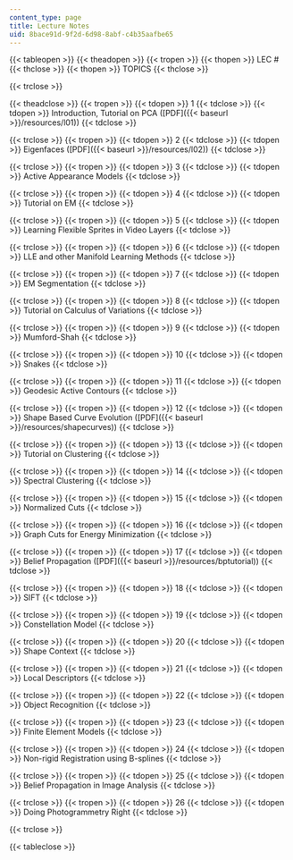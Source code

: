 ```yaml
---
content_type: page
title: Lecture Notes
uid: 8bace91d-9f2d-6d98-8abf-c4b35aafbe65
---
```


{{< tableopen >}}
{{< theadopen >}}
{{< tropen >}}
{{< thopen >}}
LEC #
{{< thclose >}}
{{< thopen >}}
TOPICS
{{< thclose >}}

{{< trclose >}}

{{< theadclose >}}
{{< tropen >}}
{{< tdopen >}}
1
{{< tdclose >}}
{{< tdopen >}}
Introduction, Tutorial on PCA ([PDF]({{< baseurl >}}/resources/l01))
{{< tdclose >}}

{{< trclose >}}
{{< tropen >}}
{{< tdopen >}}
2
{{< tdclose >}}
{{< tdopen >}}
Eigenfaces ([PDF]({{< baseurl >}}/resources/l02))
{{< tdclose >}}

{{< trclose >}}
{{< tropen >}}
{{< tdopen >}}
3
{{< tdclose >}}
{{< tdopen >}}
Active Appearance Models
{{< tdclose >}}

{{< trclose >}}
{{< tropen >}}
{{< tdopen >}}
4
{{< tdclose >}}
{{< tdopen >}}
Tutorial on EM
{{< tdclose >}}

{{< trclose >}}
{{< tropen >}}
{{< tdopen >}}
5
{{< tdclose >}}
{{< tdopen >}}
Learning Flexible Sprites in Video Layers
{{< tdclose >}}

{{< trclose >}}
{{< tropen >}}
{{< tdopen >}}
6
{{< tdclose >}}
{{< tdopen >}}
LLE and other Manifold Learning Methods
{{< tdclose >}}

{{< trclose >}}
{{< tropen >}}
{{< tdopen >}}
7
{{< tdclose >}}
{{< tdopen >}}
EM Segmentation
{{< tdclose >}}

{{< trclose >}}
{{< tropen >}}
{{< tdopen >}}
8
{{< tdclose >}}
{{< tdopen >}}
Tutorial on Calculus of Variations
{{< tdclose >}}

{{< trclose >}}
{{< tropen >}}
{{< tdopen >}}
9
{{< tdclose >}}
{{< tdopen >}}
Mumford-Shah
{{< tdclose >}}

{{< trclose >}}
{{< tropen >}}
{{< tdopen >}}
10
{{< tdclose >}}
{{< tdopen >}}
Snakes
{{< tdclose >}}

{{< trclose >}}
{{< tropen >}}
{{< tdopen >}}
11
{{< tdclose >}}
{{< tdopen >}}
Geodesic Active Contours
{{< tdclose >}}

{{< trclose >}}
{{< tropen >}}
{{< tdopen >}}
12
{{< tdclose >}}
{{< tdopen >}}
Shape Based Curve Evolution ([PDF]({{< baseurl >}}/resources/shapecurves))
{{< tdclose >}}

{{< trclose >}}
{{< tropen >}}
{{< tdopen >}}
13
{{< tdclose >}}
{{< tdopen >}}
Tutorial on Clustering
{{< tdclose >}}

{{< trclose >}}
{{< tropen >}}
{{< tdopen >}}
14
{{< tdclose >}}
{{< tdopen >}}
Spectral Clustering
{{< tdclose >}}

{{< trclose >}}
{{< tropen >}}
{{< tdopen >}}
15
{{< tdclose >}}
{{< tdopen >}}
Normalized Cuts
{{< tdclose >}}

{{< trclose >}}
{{< tropen >}}
{{< tdopen >}}
16
{{< tdclose >}}
{{< tdopen >}}
Graph Cuts for Energy Minimization
{{< tdclose >}}

{{< trclose >}}
{{< tropen >}}
{{< tdopen >}}
17
{{< tdclose >}}
{{< tdopen >}}
Belief Propagation ([PDF]({{< baseurl >}}/resources/bptutorial))
{{< tdclose >}}

{{< trclose >}}
{{< tropen >}}
{{< tdopen >}}
18
{{< tdclose >}}
{{< tdopen >}}
SIFT
{{< tdclose >}}

{{< trclose >}}
{{< tropen >}}
{{< tdopen >}}
19
{{< tdclose >}}
{{< tdopen >}}
Constellation Model
{{< tdclose >}}

{{< trclose >}}
{{< tropen >}}
{{< tdopen >}}
20
{{< tdclose >}}
{{< tdopen >}}
Shape Context
{{< tdclose >}}

{{< trclose >}}
{{< tropen >}}
{{< tdopen >}}
21
{{< tdclose >}}
{{< tdopen >}}
Local Descriptors
{{< tdclose >}}

{{< trclose >}}
{{< tropen >}}
{{< tdopen >}}
22
{{< tdclose >}}
{{< tdopen >}}
Object Recognition
{{< tdclose >}}

{{< trclose >}}
{{< tropen >}}
{{< tdopen >}}
23
{{< tdclose >}}
{{< tdopen >}}
Finite Element Models
{{< tdclose >}}

{{< trclose >}}
{{< tropen >}}
{{< tdopen >}}
24
{{< tdclose >}}
{{< tdopen >}}
Non-rigid Registration using B-splines
{{< tdclose >}}

{{< trclose >}}
{{< tropen >}}
{{< tdopen >}}
25
{{< tdclose >}}
{{< tdopen >}}
Belief Propagation in Image Analysis
{{< tdclose >}}

{{< trclose >}}
{{< tropen >}}
{{< tdopen >}}
26
{{< tdclose >}}
{{< tdopen >}}
Doing Photogrammetry Right
{{< tdclose >}}

{{< trclose >}}

{{< tableclose >}}